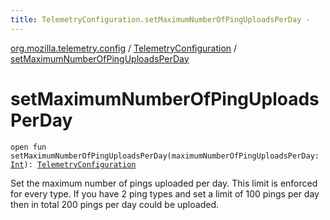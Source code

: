```yaml
---
title: TelemetryConfiguration.setMaximumNumberOfPingUploadsPerDay - 
---
```


[org.mozilla.telemetry.config](../index.html) / [TelemetryConfiguration](index.html) / [setMaximumNumberOfPingUploadsPerDay](./set-maximum-number-of-ping-uploads-per-day.html)

# setMaximumNumberOfPingUploadsPerDay

`open fun setMaximumNumberOfPingUploadsPerDay(maximumNumberOfPingUploadsPerDay: `[`Int`](https://kotlinlang.org/api/latest/jvm/stdlib/kotlin/-int/index.html)`): `[`TelemetryConfiguration`](index.html)

Set the maximum number of pings uploaded per day. This limit is enforced for every type. If you have 2 ping types and set a limit of 100 pings per day then in total 200 pings per day could be uploaded.

